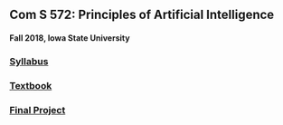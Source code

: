 ## Com S 572: Principles of Artificial Intelligence
#### Fall 2018, Iowa State University
### [Syllabus](https://github.com/lezhangisu/ComS_572-Fall_2018-ISU/blob/master/syllabus-572.pdf)
### [Textbook](https://github.com/lezhangisu/ComS_572-Fall_2018-ISU/blob/master/Artificial%20Intelligence-%20A%20Modern%20Approach%2C%203rd%20Edition.pdf)
### [Final Project]()
